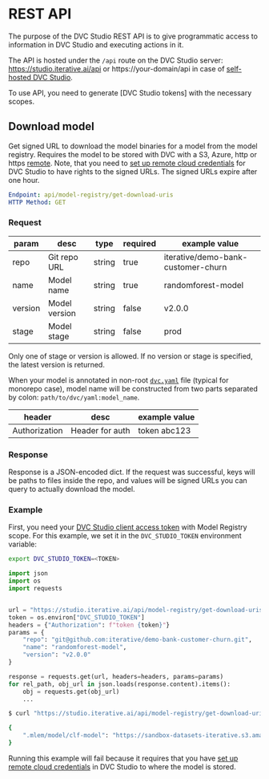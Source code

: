 # REST API

The purpose of the DVC Studio REST API is to give programmatic access to
information in DVC Studio and executing actions in it.

The API is hosted under the `/api` route on the DVC Studio server:
https://studio.iterative.ai/api or https://your-domain/api in case of
[self-hosted DVC Studio](/doc/studio/self-hosting/installation).

To use API, you need to generate [DVC Studio tokens] with the necessary scopes.

## Download model

Get signed URL to download the model binaries for a model from the <abbr>model
registry</abbr>. Requires the model to be stored with DVC with a S3, Azure, http
or https [remote]. Note, that you need to
[set up remote cloud credentials](/doc/studio/user-guide/account-and-billing#cloud-credentials)
for DVC Studio to have rights to the signed URLs. The signed URLs expire after
one hour.

```yaml
Endpoint: api/model-registry/get-download-uris
HTTP Method: GET
```

### Request

| param   | desc          | type   | required | example value                      |
| ------- | ------------- | ------ | -------- | ---------------------------------- |
| repo    | Git repo URL  | string | true     | iterative/demo-bank-customer-churn |
| name    | Model name    | string | true     | randomforest-model                 |
| version | Model version | string | false    | v2.0.0                             |
| stage   | Model stage   | string | false    | prod                               |

Only one of stage or version is allowed. If no version or stage is specified,
the latest version is returned.

When your model is annotated in non-root [`dvc.yaml`] file (typical for monorepo
case), model name will be constructed from two parts separated by colon:
`path/to/dvc/yaml:model_name`.

| header        | desc            | example value |
| ------------- | --------------- | ------------- |
| Authorization | Header for auth | token abc123  |

### Response

Response is a JSON-encoded dict. If the request was successful, keys will be
paths to files inside the repo, and values will be signed URLs you can query to
actually download the model.

### Example

First, you need your [DVC Studio client access token] with Model Registry scope.
For this example, we set it in the `DVC_STUDIO_TOKEN` environment variable:

```sh
export DVC_STUDIO_TOKEN=<TOKEN>
```

<toggle>

<tab title="Python">

```python
import json
import os
import requests


url = "https://studio.iterative.ai/api/model-registry/get-download-uris"
token = os.environ["DVC_STUDIO_TOKEN"]
headers = {"Authorization": f"token {token}"}
params = {
    "repo": "git@github.com:iterative/demo-bank-customer-churn.git",
    "name": "randomforest-model",
    "version": "v2.0.0"
}

response = requests.get(url, headers=headers, params=params)
for rel_path, obj_url in json.loads(response.content).items():
    obj = requests.get(obj_url)
    ...
```

</tab>

<tab title="CLI">

```sh
$ curl "https://studio.iterative.ai/api/model-registry/get-download-uris?repo=git@github.com:iterative/demo-bank-customer-churn.git&name=randomforest-model&version=v2.0.0" --header "Authorization:token ${DVC_STUDIO_TOKEN}"

{
    ".mlem/model/clf-model": "https://sandbox-datasets-iterative.s3.amazonaws.com/bank-customer-churn/86/bd02376ac675568ba2fac566169ef9?X-Amz-Algorithm=AWS4-HMAC-SHA256&X-Amz-Credential=AKIAU7UXIWDIQFPCO76Q%2F20230706%2Fus-east-1%2Fs3%2Faws4_request&X-Amz-Date=20230706T134619Z&X-Amz-Expires=3600&X-Amz-SignedHeaders=host&X-Amz-Signature=6807259ddd1f4448ed1e3c5d4503039884f7779381ee556175096b0a884ba1a6"
}
```

</tab>

<admon type="warn">

Running this example will fail because it requires that you have [set up remote
cloud credentials] in DVC Studio to where the model is stored.

</admon>

[remote]: /doc/user-guide/data-management/remote-storage
[`dvc.yaml`]: /doc/user-guide/project-structure/dvcyaml-files
[DVC Studio client access token]:
  /doc/studio/user-guide/account-and-billing#client-access-tokens
[set up remote cloud credentials]:
  /doc/studio/user-guide/account-and-billing#cloud-credentials
